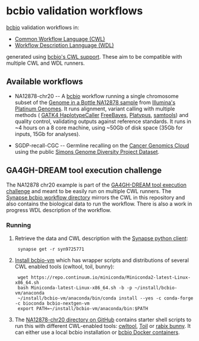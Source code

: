 # bcbio validation workflows

[bcbio](http://bcb.io) validation workflows in:

- [Common Workflow Language (CWL)](http://www.commonwl.org/)
- [Workflow Description Lannguage (WDL)](https://software.broadinstitute.org/wdl/)

generated using [bcbio's CWL support](http://bcbio-nextgen.readthedocs.io/en/latest/contents/cwl.html).
These aim to be compatible with multiple CWL and WDL runners.

## Available workflows

- NA12878-chr20 -- A [bcbio](http://bcb.io/) workflow running a single chromosome subset of the
  [Genome in a Bottle NA12878 sample](http://jimb.stanford.edu/giab) from
  [Illumina's Platinum Genomes](https://www.illumina.com/platinumgenomes.html).
  It runs alignment, variant calling with multiple methods (
  [GATK4 HaplotypeCaller](http://gatkforums.broadinstitute.org/gatk/categories/gatk-4-alpha)
  [FreeBayes](https://github.com/ekg/freebayes),
  [Platypus](https://github.com/andyrimmer/Platypus),
  [samtools](https://github.com/samtools/samtools)) and quality control,
  validating outputs against reference standards. It runs in ~4 hours on a 8
  core machine, using ~50Gb of disk space (35Gb for inputs, 15Gb for analyses).

- SGDP-recall-CGC -- Germline recalling on the
  [Cancer Genomics Cloud](http://www.cancergenomicscloud.org/) using the public
  [Simons Genome Diversity Project Dataset](https://www.simonsfoundation.org/life-sciences/simons-genome-diversity-project-dataset/).

## GA4GH-DREAM tool execution challenge

The NA12878 chr20 example is part of the
[GA4GH-DREAM tool execution challenge](https://www.synapse.org/#!Synapse:syn8507134/wiki/416001)
and meant to be easily run on multiple CWL runners. The
[Synapse bcbio workflow directory](https://www.synapse.org/#!Synapse:syn9725771)
mirrors the CWL in this repository and also contains the biological data to run
the workflow. There is also a work in progress WDL description of the workflow.

### Running

1. Retrieve the data and CWL description with the
   [Synapse python client](https://github.com/Sage-Bionetworks/synapsePythonClient#installation):

        synapse get -r syn9725771

2. [Install bcbio-vm](https://github.com/chapmanb/bcbio-nextgen-vm#installation)
   which has wrapper scripts and distributions of several CWL enabled tools
   (cwltool, toil, bunny):

        wget https://repo.continuum.io/miniconda/Miniconda2-latest-Linux-x86_64.sh
        bash Miniconda-latest-Linux-x86_64.sh -b -p ~/install/bcbio-vm/anaconda
        ~/install/bcbio-vm/anaconda/bin/conda install --yes -c conda-forge -c bioconda bcbio-nextgen-vm
        export PATH=~/install/bcbio-vm/anaconda/bin:$PATH

3. The [NA12878-chr20 directory on GitHub](https://github.com/bcbio/bcbio_validation_workflows/tree/master/NA12878-chr20)
   contains starter shell scripts to run this with different CWL-enabled tools:
   [cwltool](https://github.com/common-workflow-language/cwltool),
   [Toil](https://github.com/BD2KGenomics/toil) or
   [rabix bunny](https://github.com/rabix/bunny). It can either use a local
   bcbio installation or
   [bcbio Docker containers](https://github.com/bcbio/bcbio_docker).
